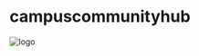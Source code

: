# campuscommunityhub
![logo](https://github.com/user-attachments/assets/6a2a7966-8dd7-452a-bd00-c2a08bde3d83)
